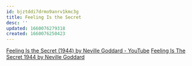 ```yaml
---
id: bjztddi7drmo9anrv1kmc3g
title: Feeling Is the Secret
desc: ''
updated: 1660076279318
created: 1660076250423
---
```


[Feeling Is the Secret (1944) by Neville Goddard - YouTube](https://www.youtube.com/watch?v=ffNWoefuwPM)
[Feeling Is The Secret 1944 by Neville Goddard](https://www.goodreads.com/book/show/11485130-feeling-is-the-secret-1944)